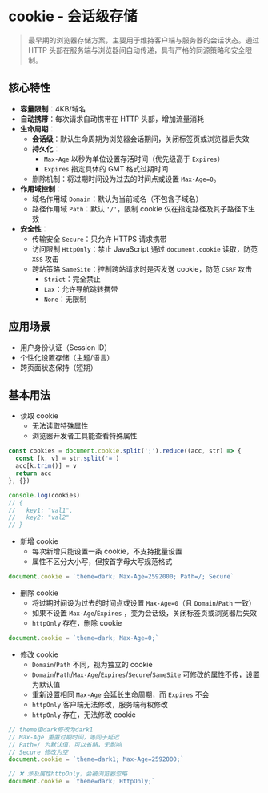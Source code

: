 # cookie - 会话级存储

> 最早期的浏览器存储方案，主要用于维持客户端与服务器的会话状态。通过 HTTP 头部在服务端与浏览器间自动传递，具有严格的同源策略和安全限制。

## 核心特性

- **容量限制**：4KB/域名
- **自动携带**：每次请求自动携带在 HTTP 头部，增加流量消耗
- **生命周期**：
  - **会话级**：默认生命周期为浏览器会话期间，关闭标签页或浏览器后失效
  - **持久化**：
    - `Max-Age` 以秒为单位设置存活时间（优先级高于 `Expires`）
    - `Expires` 指定具体的 GMT 格式过期时间
  - 删除机制：将过期时间设为过去的时间点或设置 `Max-Age=0`。
- **作用域控制**：
  - 域名作用域 `Domain`：默认为当前域名（不包含子域名）
  - 路径作用域 `Path`：默认 `'/'`，限制 cookie 仅在指定路径及其子路径下生效
- **安全性**：
  - 传输安全 `Secure`：只允许 HTTPS 请求携带
  - 访问限制 `HttpOnly`：禁止 JavaScript 通过 `document.cookie` 读取，防范 `XSS` 攻击
  - 跨站策略 `SameSite`：控制跨站请求时是否发送 cookie，防范 `CSRF` 攻击
    - `Strict`：完全禁止
    - `Lax`：允许导航跳转携带
    - `None`：无限制

## 应用场景

- 用户身份认证（Session ID）
- 个性化设置存储（主题/语言）
- 跨页面状态保持（短期）

## 基本用法

- 读取 cookie
  - 无法读取特殊属性
  - 浏览器开发者工具能查看特殊属性

```js
const cookies = document.cookie.split(';').reduce((acc, str) => {
  const [k, v] = str.split('=')
  acc[k.trim()] = v
  return acc
}, {})

console.log(cookies)
// {
//   key1: "val1",
//   key2: "val2"
// }
```

- 新增 cookie
  - 每次新增只能设置一条 cookie，不支持批量设置
  - 属性不区分大小写，但按首字母大写规范格式

```js
document.cookie = `theme=dark; Max-Age=2592000; Path=/; Secure`
```

- 删除 cookie
  - 将过期时间设为过去的时间点或设置 `Max-Age=0`（且 `Domain`/`Path` 一致）
  - 如果不设置 `Max-Age`/`Expires` ，变为会话级，关闭标签页或浏览器后失效
  - `httpOnly` 存在，删除 cookie

```js
document.cookie = `theme=dark; Max-Age=0;`
```

- 修改 cookie
  - `Domain`/`Path` 不同，视为独立的 cookie
  - `Domain`/`Path`/`Max-Age`/`Expires`/`Secure`/`SameSite` 可修改的属性不传，设置为默认值
  - 重新设置相同 `Max-Age` 会延长生命周期，而 `Expires` 不会
  - `httpOnly` 客户端无法修改，服务端有权修改
  - `httpOnly` 存在，无法修改 cookie

```js
// theme由dark修改为dark1
// Max-Age 重置过期时间，等同于延迟
// Path=/ 为默认值，可以省略，无影响
// Secure 修改为空
document.cookie = `theme=dark1; Max-Age=2592000;`

// ❌ 涉及属性httpOnly，会被浏览器忽略
document.cookie = `theme=dark; HttpOnly;`
```
